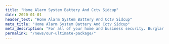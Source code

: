```yaml
---
title: "Home Alarm System Battery And Cctv Sidcup"
date: 2020-01-01
header_text: "Home Alarm System Battery And Cctv Sidcup"
meta_title: "Home Alarm System Battery And Cctv Sidcup"
meta_description: "For all of your home and business security. Burglar Alarm Servicing, Burglar Alarm Installation, Alarm Battery and CCTV. Call 020 8302 4065 or email us."
permalink: "/news/our-ultimate-package/"
---
```


